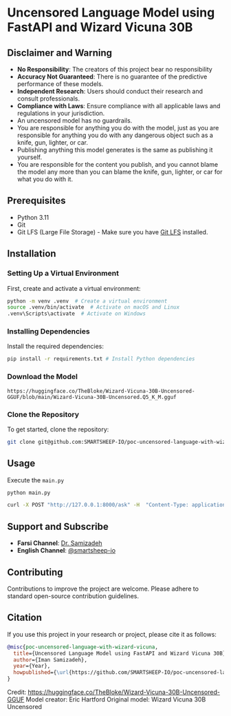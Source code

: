 # Uncensored Language Model using FastAPI and Wizard Vicuna 30B

## Disclaimer and Warning
- **No Responsibility**: The creators of this project bear no responsibility
- **Accuracy Not Guaranteed**: There is no guarantee of the predictive performance of these models.
- **Independent Research**: Users should conduct their research and consult professionals.
- **Compliance with Laws**: Ensure compliance with all applicable laws and regulations in your jurisdiction.
- An uncensored model has no guardrails.
- You are responsible for anything you do with the model, just as you are responsible for anything you do with any dangerous object such as a knife, gun, lighter, or car. 
- Publishing anything this model generates is the same as publishing it yourself. 
- You are responsible for the content you publish, and you cannot blame the model any more than you can blame the knife, gun, lighter, or car for what you do with it.

## Prerequisites
- Python 3.11
- Git
- Git LFS (Large File Storage) - Make sure you have [Git LFS](https://git-lfs.github.com) installed.

## Installation

### Setting Up a Virtual Environment
First, create and activate a virtual environment:

```bash
python -m venv .venv  # Create a virtual environment
source .venv/bin/activate  # Activate on macOS and Linux
.venv\Scripts\activate  # Activate on Windows
```
### Installing Dependencies
Install the required dependencies:

```bash
pip install -r requirements.txt # Install Python dependencies
```

### Download the Model
```
https://huggingface.co/TheBloke/Wizard-Vicuna-30B-Uncensored-GGUF/blob/main/Wizard-Vicuna-30B-Uncensored.Q5_K_M.gguf
```

### Clone the Repository
To get started, clone the repository:

```bash
git clone git@github.com:SMARTSHEEP-IO/poc-uncensored-language-with-wizard-vicuna.git
```

## Usage
Execute the `main.py` 

```bash
python main.py

curl -X POST "http://127.0.0.1:8000/ask" -H  "Content-Type: application/json" -d "{\"question\": \"How to make glue?\"}"
```

## Support and Subscribe
- **Farsi Channel**: [Dr.  Samizadeh](https://www.youtube.com/channel/DrSamizadeh)
- **English Channel**: [@smartsheep-io](www.youtube.com/@smartsheep-io)

## Contributing
Contributions to improve the project are welcome. Please adhere to standard open-source contribution guidelines.

## Citation
If you use this project in your research or project, please cite it as follows:

```bibtex
@misc{poc-uncensored-language-with-wizard-vicuna,
  title={Uncensored Language Model using FastAPI and Wizard Vicuna 30B},
  author={Iman Samizadeh},
  year={Year},
  howpublished={\url{https://github.com/SMARTSHEEP-IO/poc-uncensored-language-with-wizard-vicuna}}
}
```

Credit:
https://huggingface.co/TheBloke/Wizard-Vicuna-30B-Uncensored-GGUF
Model creator: Eric Hartford
Original model: Wizard Vicuna 30B Uncensored
